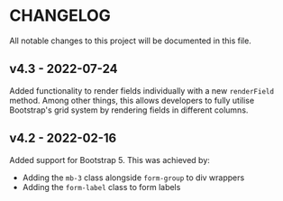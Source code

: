 # CHANGELOG

All notable changes to this project will be documented in this file.

## v4.3 - 2022-07-24

Added functionality to render fields individually with a new `renderField` method. Among other things, this allows
developers to fully utilise Bootstrap's grid system by rendering fields in different columns.


## v4.2 - 2022-02-16

Added support for Bootstrap 5. This was achieved by:

* Adding the `mb-3` class alongside `form-group` to div wrappers
* Adding the `form-label` class to form labels
